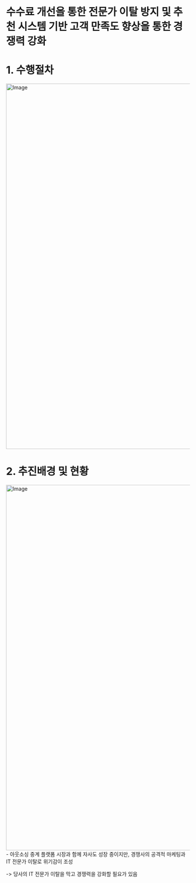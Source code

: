 # 수수료 개선을 통한 전문가 이탈 방지 및 추천 시스템 기반 고객 만족도 향상을 통한 경쟁력 강화

# 1. 수행절차
<img width="1000" alt="Image" src="https://github.com/user-attachments/assets/e1131c7a-f853-40de-9ce9-bbb0dac87f50" />

# 2. 추진배경 및 현황
<img width="1000" alt="Image" src="https://github.com/user-attachments/assets/9b2a485a-b40d-4d19-9853-5d1ba3eb66c3" />
- 아웃소싱 중계 플랫폼 시장과 함께 자사도 성장 중이지만, 경쟁사의 공격적 마케팅과 IT 전문가 이탈로 위기감이 조성

-> 당사의 IT 전문가 이탈을 막고 경쟁력을 강화할 필요가 있음
